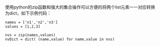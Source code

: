 使用python的zip函数和强大的集合操作可以方便的将两个list元素一一对应转换为dict，如下示例代码：
```
names = ['n1','n2','n3']
values = [1,2,3]

nvs = zip(names,values)
nvDict = dict( (name,value) for name,value in nvs)
```

